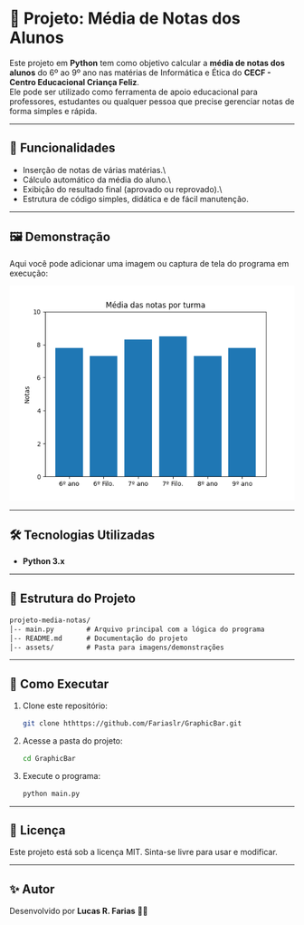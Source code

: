 # 📘 Projeto: Média de Notas dos Alunos

Este projeto em **Python** tem como objetivo calcular a **média de notas
dos alunos** do 6º ao 9º ano nas matérias de Informática e Ética do **CECF - Centro Educacional Criança Feliz**.\
Ele pode ser utilizado como ferramenta de apoio educacional para
professores, estudantes ou qualquer pessoa que precise gerenciar notas
de forma simples e rápida.

------------------------------------------------------------------------

## 📌 Funcionalidades

-   Inserção de notas de várias matérias.\
-   Cálculo automático da média do aluno.\
-   Exibição do resultado final (aprovado ou reprovado).\
-   Estrutura de código simples, didática e de fácil manutenção.

------------------------------------------------------------------------

## 🖼️ Demonstração

Aqui você pode adicionar uma imagem ou captura de tela do programa em
execução:

![Exemplo do Projeto](./assets/image.png)


------------------------------------------------------------------------

## 🛠️ Tecnologias Utilizadas

-   **Python 3.x**

------------------------------------------------------------------------

## 📂 Estrutura do Projeto

    projeto-media-notas/
    │-- main.py        # Arquivo principal com a lógica do programa
    │-- README.md      # Documentação do projeto
    │-- assets/        # Pasta para imagens/demonstrações

------------------------------------------------------------------------

## 🚀 Como Executar

1.  Clone este repositório:

    ``` bash
    git clone hthttps://github.com/Fariaslr/GraphicBar.git
    ```

2.  Acesse a pasta do projeto:

    ``` bash
    cd GraphicBar
    ```

3.  Execute o programa:

    ``` bash
    python main.py
    ```

------------------------------------------------------------------------

## 📜 Licença

Este projeto está sob a licença MIT. Sinta-se livre para usar e
modificar.

------------------------------------------------------------------------

## ✨ Autor

Desenvolvido por **Lucas R. Farias** 👨‍💻
